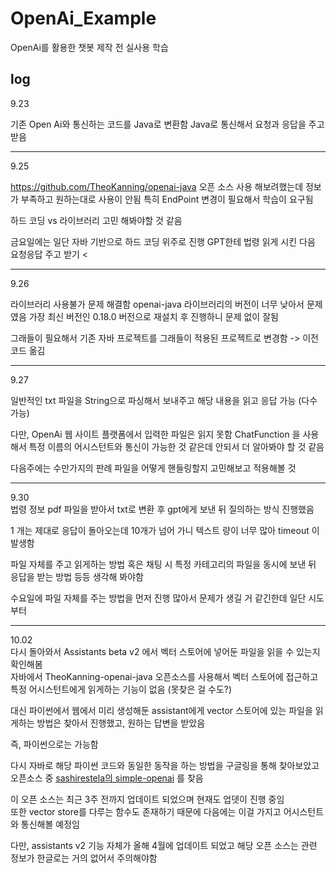 # OpenAi_Example
OpenAi를 활용한 챗봇 제작 전 실사용 학습


## log
9.23

기존 Open Ai와 통신하는 코드를 Java로 변환함
Java로 통신해서 요청과 응답을 주고 받음

---
9.25

https://github.com/TheoKanning/openai-java
오픈 소스 사용 해보려했는데
정보가 부족하고 원하는대로 사용이 안됨
특히 EndPoint 변경이 필요해서 학습이 요구됨

하드 코딩 vs 라이브러리
고민 해봐야할 것 같음

금요일에는 일단 자바 기반으로 하드 코딩 위주로 진행
GPT한테 법령 읽게 시킨 다음 요청응답 주고 받기 <

---
9.26     

라이브러리 사용불가 문제 해결함
openai-java 라이브러리의 버전이 너무 낮아서 문제였음
가장 최신 버전인 0.18.0 버전으로 재설치 후 진행하니 문제 없이 잘됨

그래들이 필요해서 기존 자바 프로젝트를 그래들이 적용된 프로젝트로 변경함 -> 이전 코드 옮김

---
9.27

일반적인 txt 파일을 String으로 파싱해서 보내주고
해당 내용을 읽고 응답 가능 (다수 가능)

다만, OpenAi 웹 사이트 플랫폼에서 입력한 파일은 읽지 못함
ChatFunction 을 사용해서 특정 이름의 어시스턴트와 통신이 가능한 것 같은데
안되서 더 알아봐야 할 것 같음

다음주에는
수만가지의 판례 파일을 어떻게 핸들링할지 고민해보고 적용해볼 것

---
9.30       
법령 정보 pdf 파일을 받아서 txt로 변환 후 gpt에게 보낸 뒤 질의하는 방식 진행했음

1 개는 제대로 응답이 돌아오는데
10개가 넘어 가니 텍스트 량이 너무 많아 timeout 이 발생함

파일 자체를 주고 읽게하는 방법
혹은 채팅 시 특정 카테고리의 파일을 동시에 보낸 뒤 응답을 받는 방법
등등 생각해 봐야함

수요일에 파일 자체를 주는 방법을 먼저 진행
많아서 문제가 생길 거 같긴한데 일단 시도부터

---
10.02      
다시 돌아와서 Assistants beta v2 에서 벡터 스토어에 넣어둔 파일을 읽을 수 있는지 확인해봄     
자바에서 TheoKanning-openai-java 오픈소스를 사용해서 벡터 스토어에 접근하고 특정 어시스턴트에게 읽게하는 기능이 없음 (못찾은 걸 수도?)     

대신 파이썬에서 웹에서 미리 생성해둔 assistant에게 vector 스토어에 있는 파일을 읽게하는 방법은 찾아서 진행했고, 원하는 답변을 받았음    

즉, 파이썬으로는 가능함     

다시 자바로 해당 파이썬 코드와 동일한 동작을 하는 방법을 구글링을 통해 찾아보았고 오픈소스 중 [sashirestela의 simple-openai](https://github.com/sashirestela/simple-openai) 를 찾음     

이 오픈 소스는 최근 3주 전까지 업데이트 되었으며 현재도 업뎃이 진행 중임       
또한 vector store를 다루는 함수도 존재하기 때문에 다음에는 이걸 가지고 어시스턴트와 통신해볼 예정임     

다만, assistants v2 기능 자체가 올해 4월에 업데이트 되었고 해당 오픈 소스는 관련 정보가 한글로는 거의 없어서 주의해야함
